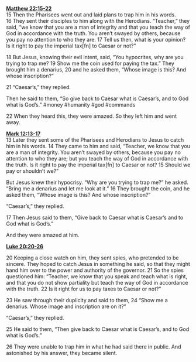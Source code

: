 **[Matthew 22:15-22](http://www.blueletterbible.org/search/preSearch.cfm?Criteria=Matthew+22.15-22&t=NIV)**  
15 Then the Pharisees went out and laid plans to trap him in his words. 16 They sent their disciples to him along with the Herodians. “Teacher,” they said, “we know that you are a man of integrity and that you teach the way of God in accordance with the truth. You aren’t swayed by others, because you pay no attention to who they are. 17 Tell us then, what is your opinion? Is it right to pay the imperial tax[fn] to Caesar or not?”

18 But Jesus, knowing their evil intent, said, “You hypocrites, why are you trying to trap me? 19 Show me the coin used for paying the tax.” They brought him a denarius, 20 and he asked them, “Whose image is this? And whose inscription?” 

21 “Caesar’s,” they replied.

Then he said to them, “So give back to Caesar what is Caesar’s, and to God what is God’s.” #money #humanity #god #commands 

22 When they heard this, they were amazed. So they left him and went away.

**[Mark 12:13-17](http://www.blueletterbible.org/search/preSearch.cfm?Criteria=Mark+12.13-17&t=NIV)**  
13 Later they sent some of the Pharisees and Herodians to Jesus to catch him in his words. 14 They came to him and said, “Teacher, we know that you are a man of integrity. You aren’t swayed by others, because you pay no attention to who they are; but you teach the way of God in accordance with the truth. Is it right to pay the imperial tax[fn] to Caesar or not? 15 Should we pay or shouldn’t we?”

But Jesus knew their hypocrisy. “Why are you trying to trap me?” he asked. “Bring me a denarius and let me look at it.” 16 They brought the coin, and he asked them, “Whose image is this? And whose inscription?”

“Caesar’s,” they replied.

17 Then Jesus said to them, “Give back to Caesar what is Caesar’s and to God what is God’s.”

And they were amazed at him.

**[Luke 20:20-26](http://www.blueletterbible.org/search/preSearch.cfm?Criteria=Luke+20.20-26&t=NIV)**

20 Keeping a close watch on him, they sent spies, who pretended to be sincere. They hoped to catch Jesus in something he said, so that they might hand him over to the power and authority of the governor. 21 So the spies questioned him: “Teacher, we know that you speak and teach what is right, and that you do not show partiality but teach the way of God in accordance with the truth. 22 Is it right for us to pay taxes to Caesar or not?”

23 He saw through their duplicity and said to them, 24 “Show me a denarius. Whose image and inscription are on it?”

“Caesar’s,” they replied.

25 He said to them, “Then give back to Caesar what is Caesar’s, and to God what is God’s.”

26 They were unable to trap him in what he had said there in public. And astonished by his answer, they became silent.